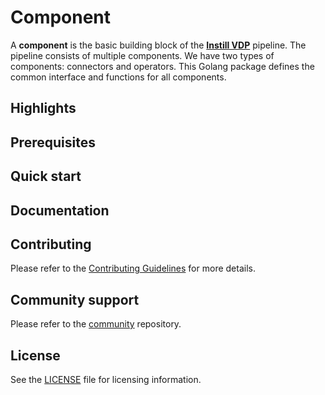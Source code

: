 # Component

A **component** is the basic building block of the [**Instill VDP**](https://github.com/instill-ai/vdp) pipeline. The pipeline consists of multiple components.
We have two types of components: connectors and operators.
This Golang package defines the common interface and functions for all components.

## Highlights

## Prerequisites

## Quick start

## Documentation

## Contributing

Please refer to the [Contributing Guidelines](./.github/CONTRIBUTING.md) for more details.

## Community support

Please refer to the [community](https://github.com/instill-ai/community) repository.

## License

See the [LICENSE](./LICENSE) file for licensing information.
